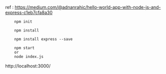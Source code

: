 ref : https://medium.com/@adnanrahic/hello-world-app-with-node-js-and-express-c1eb7cfa8a30


```
    npm init

    npm install

    npm install express --save

    npm start
    or
    node index.js

```
http://localhost:3000/